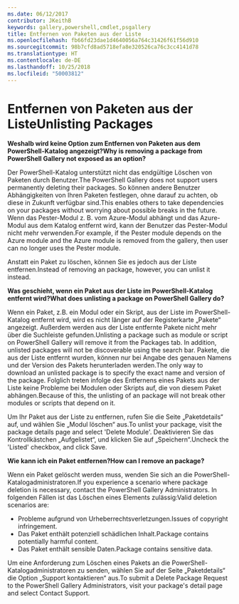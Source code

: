 ```yaml
---
ms.date: 06/12/2017
contributor: JKeithB
keywords: gallery,powershell,cmdlet,psgallery
title: Entfernen von Paketen aus der Liste
ms.openlocfilehash: fb66fd23dae1d4640056a764c31426f61f56d910
ms.sourcegitcommit: 98b7cfd8ad5718efa8e320526ca76c3cc4141d78
ms.translationtype: HT
ms.contentlocale: de-DE
ms.lasthandoff: 10/25/2018
ms.locfileid: "50003812"
---
```

# <a name="unlisting-packages"></a><span data-ttu-id="1c410-103">Entfernen von Paketen aus der Liste</span><span class="sxs-lookup"><span data-stu-id="1c410-103">Unlisting Packages</span></span>

<span data-ttu-id="1c410-104">**Weshalb wird keine Option zum Entfernen von Paketen aus dem PowerShell-Katalog angezeigt?**</span><span class="sxs-lookup"><span data-stu-id="1c410-104">**Why is removing a package from PowerShell Gallery not exposed as an option?**</span></span>

<span data-ttu-id="1c410-105">Der PowerShell-Katalog unterstützt nicht das endgültige Löschen von Paketen durch Benutzer.</span><span class="sxs-lookup"><span data-stu-id="1c410-105">The PowerShell Gallery does not support users permanently deleting their packages.</span></span>
<span data-ttu-id="1c410-106">So können andere Benutzer Abhängigkeiten von Ihren Paketen festlegen, ohne darauf zu achten, ob diese in Zukunft verfügbar sind.</span><span class="sxs-lookup"><span data-stu-id="1c410-106">This enables others to take dependencies on your packages without worrying about possible breaks in the future.</span></span>
<span data-ttu-id="1c410-107">Wenn das Pester-Modul z. B. vom Azure-Modul abhängt und das Azure-Modul aus dem Katalog entfernt wird, kann der Benutzer das Pester-Modul nicht mehr verwenden.</span><span class="sxs-lookup"><span data-stu-id="1c410-107">For example, if the Pester module depends on the Azure module and the Azure module is removed from the gallery, then user can no longer uses the Pester module.</span></span>

<span data-ttu-id="1c410-108">Anstatt ein Paket zu löschen, können Sie es jedoch aus der Liste entfernen.</span><span class="sxs-lookup"><span data-stu-id="1c410-108">Instead of removing an package, however, you can unlist it instead.</span></span>

<span data-ttu-id="1c410-109">**Was geschieht, wenn ein Paket aus der Liste im PowerShell-Katalog entfernt wird?**</span><span class="sxs-lookup"><span data-stu-id="1c410-109">**What does unlisting a package on PowerShell Gallery do?**</span></span>

<span data-ttu-id="1c410-110">Wenn ein Paket, z.B. ein Modul oder ein Skript, aus der Liste im PowerShell-Katalog entfernt wird, wird es nicht länger auf der Registerkarte „Pakete“ angezeigt. Außerdem werden aus der Liste entfernte Pakete nicht mehr über die Suchleiste gefunden.</span><span class="sxs-lookup"><span data-stu-id="1c410-110">Unlisting a package such as module or script on PowerShell Gallery will remove it from the Packages tab. In addition, unlisted packages will not be discoverable using the search bar.</span></span>
<span data-ttu-id="1c410-111">Pakete, die aus der Liste entfernt wurden, können nur bei Angabe des genauen Namens und der Version des Pakets herunterladen werden.</span><span class="sxs-lookup"><span data-stu-id="1c410-111">The only way to download an unlisted package is to specify the exact name and version of the package.</span></span>
<span data-ttu-id="1c410-112">Folglich treten infolge des Entfernens eines Pakets aus der Liste keine Probleme bei Modulen oder Skripts auf, die von diesem Paket abhängen.</span><span class="sxs-lookup"><span data-stu-id="1c410-112">Because of this, the unlisting of an package will not break other modules or scripts that depend on it.</span></span>

<span data-ttu-id="1c410-113">Um Ihr Paket aus der Liste zu entfernen, rufen Sie die Seite „Paketdetails“ auf, und wählen Sie „Modul löschen“ aus.</span><span class="sxs-lookup"><span data-stu-id="1c410-113">To unlist your package, visit the package details page and select 'Delete Module'.</span></span> <span data-ttu-id="1c410-114">Deaktivieren Sie das Kontrollkästchen „Aufgelistet“, und klicken Sie auf „Speichern“.</span><span class="sxs-lookup"><span data-stu-id="1c410-114">Uncheck the 'Listed' checkbox, and click Save.</span></span>

<span data-ttu-id="1c410-115">**Wie kann ich ein Paket entfernen?**</span><span class="sxs-lookup"><span data-stu-id="1c410-115">**How can I remove an package?**</span></span>

<span data-ttu-id="1c410-116">Wenn ein Paket gelöscht werden muss, wenden Sie sich an die PowerShell-Katalogadministratoren.</span><span class="sxs-lookup"><span data-stu-id="1c410-116">If you experience a scenario where package deletion is necessary, contact the PowerShell Gallery Administrators.</span></span>
<span data-ttu-id="1c410-117">In folgenden Fällen ist das Löschen eines Elements zulässig:</span><span class="sxs-lookup"><span data-stu-id="1c410-117">Valid deletion scenarios are:</span></span>
- <span data-ttu-id="1c410-118">Probleme aufgrund von Urheberrechtsverletzungen.</span><span class="sxs-lookup"><span data-stu-id="1c410-118">Issues of copyright infringement.</span></span>
- <span data-ttu-id="1c410-119">Das Paket enthält potenziell schädlichen Inhalt.</span><span class="sxs-lookup"><span data-stu-id="1c410-119">Package contains potentially harmful content.</span></span>
- <span data-ttu-id="1c410-120">Das Paket enthält sensible Daten.</span><span class="sxs-lookup"><span data-stu-id="1c410-120">Package contains sensitive data.</span></span>

<span data-ttu-id="1c410-121">Um eine Anforderung zum Löschen eines Pakets an die PowerShell-Katalogadministratoren zu senden, wählen Sie auf der Seite „Paketdetails“ die Option „Support kontaktieren“ aus.</span><span class="sxs-lookup"><span data-stu-id="1c410-121">To submit a Delete Package Request to the PowerShell Gallery Administrators, visit your package's detail page and select Contact Support.</span></span>
